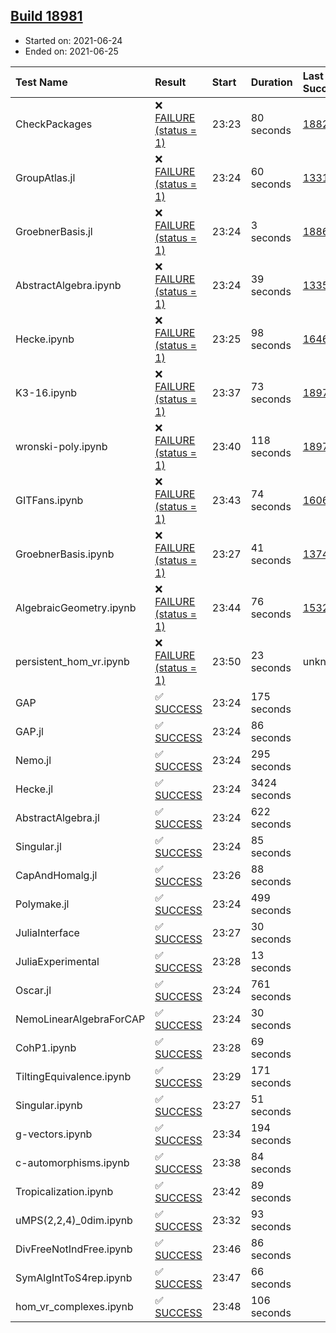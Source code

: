 ## [Build 18981](https://oscarci.mathematik.uni-kl.de/job/oscar/18981/)

* Started on: 2021-06-24
* Ended on: 2021-06-25

| Test Name    | Result | Start | Duration | Last Success | First Failure |
|:-------------|:-------|:------|:---------|:-------------|:--------------|
| CheckPackages | ❌ [FAILURE (status = 1)](https://oscarci.mathematik.uni-kl.de/job/oscar/18981/artifact/logs/build-18981/CheckPackages.log) | 23:23 | 80 seconds | [18822](https://oscarci.mathematik.uni-kl.de/job/oscar/18822/) | [18823](https://oscarci.mathematik.uni-kl.de/job/oscar/18823/) |
| GroupAtlas.jl | ❌ [FAILURE (status = 1)](https://oscarci.mathematik.uni-kl.de/job/oscar/18981/artifact/logs/build-18981/GroupAtlas.jl.log) | 23:24 | 60 seconds | [13311](https://oscarci.mathematik.uni-kl.de/job/oscar/13311/) | [13312](https://oscarci.mathematik.uni-kl.de/job/oscar/13312/) |
| GroebnerBasis.jl | ❌ [FAILURE (status = 1)](https://oscarci.mathematik.uni-kl.de/job/oscar/18981/artifact/logs/build-18981/GroebnerBasis.jl.log) | 23:24 | 3 seconds | [18864](https://oscarci.mathematik.uni-kl.de/job/oscar/18864/) | [18865](https://oscarci.mathematik.uni-kl.de/job/oscar/18865/) |
| AbstractAlgebra.ipynb | ❌ [FAILURE (status = 1)](https://oscarci.mathematik.uni-kl.de/job/oscar/18981/artifact/logs/build-18981/AbstractAlgebra.ipynb.log) | 23:24 | 39 seconds | [13355](https://oscarci.mathematik.uni-kl.de/job/oscar/13355/) | [13356](https://oscarci.mathematik.uni-kl.de/job/oscar/13356/) |
| Hecke.ipynb | ❌ [FAILURE (status = 1)](https://oscarci.mathematik.uni-kl.de/job/oscar/18981/artifact/logs/build-18981/Hecke.ipynb.log) | 23:25 | 98 seconds | [16463](https://oscarci.mathematik.uni-kl.de/job/oscar/16463/) | [16464](https://oscarci.mathematik.uni-kl.de/job/oscar/16464/) |
| K3-16.ipynb | ❌ [FAILURE (status = 1)](https://oscarci.mathematik.uni-kl.de/job/oscar/18981/artifact/logs/build-18981/K3-16.ipynb.log) | 23:37 | 73 seconds | [18979](https://oscarci.mathematik.uni-kl.de/job/oscar/18979/) | [18980](https://oscarci.mathematik.uni-kl.de/job/oscar/18980/) |
| wronski-poly.ipynb | ❌ [FAILURE (status = 1)](https://oscarci.mathematik.uni-kl.de/job/oscar/18981/artifact/logs/build-18981/wronski-poly.ipynb.log) | 23:40 | 118 seconds | [18979](https://oscarci.mathematik.uni-kl.de/job/oscar/18979/) | [18980](https://oscarci.mathematik.uni-kl.de/job/oscar/18980/) |
| GITFans.ipynb | ❌ [FAILURE (status = 1)](https://oscarci.mathematik.uni-kl.de/job/oscar/18981/artifact/logs/build-18981/GITFans.ipynb.log) | 23:43 | 74 seconds | [16068](https://oscarci.mathematik.uni-kl.de/job/oscar/16068/) | [16069](https://oscarci.mathematik.uni-kl.de/job/oscar/16069/) |
| GroebnerBasis.ipynb | ❌ [FAILURE (status = 1)](https://oscarci.mathematik.uni-kl.de/job/oscar/18981/artifact/logs/build-18981/GroebnerBasis.ipynb.log) | 23:27 | 41 seconds | [13748](https://oscarci.mathematik.uni-kl.de/job/oscar/13748/) | [13749](https://oscarci.mathematik.uni-kl.de/job/oscar/13749/) |
| AlgebraicGeometry.ipynb | ❌ [FAILURE (status = 1)](https://oscarci.mathematik.uni-kl.de/job/oscar/18981/artifact/logs/build-18981/AlgebraicGeometry.ipynb.log) | 23:44 | 76 seconds | [15322](https://oscarci.mathematik.uni-kl.de/job/oscar/15322/) | [15323](https://oscarci.mathematik.uni-kl.de/job/oscar/15323/) |
| persistent_hom_vr.ipynb | ❌ [FAILURE (status = 1)](https://oscarci.mathematik.uni-kl.de/job/oscar/18981/artifact/logs/build-18981/persistent_hom_vr.ipynb.log) | 23:50 | 23 seconds | unknown | unknown |
| GAP | ✅ [SUCCESS](https://oscarci.mathematik.uni-kl.de/job/oscar/18981/artifact/logs/build-18981/GAP.log) | 23:24 | 175 seconds |  |  |
| GAP.jl | ✅ [SUCCESS](https://oscarci.mathematik.uni-kl.de/job/oscar/18981/artifact/logs/build-18981/GAP.jl.log) | 23:24 | 86 seconds |  |  |
| Nemo.jl | ✅ [SUCCESS](https://oscarci.mathematik.uni-kl.de/job/oscar/18981/artifact/logs/build-18981/Nemo.jl.log) | 23:24 | 295 seconds |  |  |
| Hecke.jl | ✅ [SUCCESS](https://oscarci.mathematik.uni-kl.de/job/oscar/18981/artifact/logs/build-18981/Hecke.jl.log) | 23:24 | 3424 seconds |  |  |
| AbstractAlgebra.jl | ✅ [SUCCESS](https://oscarci.mathematik.uni-kl.de/job/oscar/18981/artifact/logs/build-18981/AbstractAlgebra.jl.log) | 23:24 | 622 seconds |  |  |
| Singular.jl | ✅ [SUCCESS](https://oscarci.mathematik.uni-kl.de/job/oscar/18981/artifact/logs/build-18981/Singular.jl.log) | 23:24 | 85 seconds |  |  |
| CapAndHomalg.jl | ✅ [SUCCESS](https://oscarci.mathematik.uni-kl.de/job/oscar/18981/artifact/logs/build-18981/CapAndHomalg.jl.log) | 23:26 | 88 seconds |  |  |
| Polymake.jl | ✅ [SUCCESS](https://oscarci.mathematik.uni-kl.de/job/oscar/18981/artifact/logs/build-18981/Polymake.jl.log) | 23:24 | 499 seconds |  |  |
| JuliaInterface | ✅ [SUCCESS](https://oscarci.mathematik.uni-kl.de/job/oscar/18981/artifact/logs/build-18981/JuliaInterface.log) | 23:27 | 30 seconds |  |  |
| JuliaExperimental | ✅ [SUCCESS](https://oscarci.mathematik.uni-kl.de/job/oscar/18981/artifact/logs/build-18981/JuliaExperimental.log) | 23:28 | 13 seconds |  |  |
| Oscar.jl | ✅ [SUCCESS](https://oscarci.mathematik.uni-kl.de/job/oscar/18981/artifact/logs/build-18981/Oscar.jl.log) | 23:24 | 761 seconds |  |  |
| NemoLinearAlgebraForCAP | ✅ [SUCCESS](https://oscarci.mathematik.uni-kl.de/job/oscar/18981/artifact/logs/build-18981/NemoLinearAlgebraForCAP.log) | 23:24 | 30 seconds |  |  |
| CohP1.ipynb | ✅ [SUCCESS](https://oscarci.mathematik.uni-kl.de/job/oscar/18981/artifact/logs/build-18981/CohP1.ipynb.log) | 23:28 | 69 seconds |  |  |
| TiltingEquivalence.ipynb | ✅ [SUCCESS](https://oscarci.mathematik.uni-kl.de/job/oscar/18981/artifact/logs/build-18981/TiltingEquivalence.ipynb.log) | 23:29 | 171 seconds |  |  |
| Singular.ipynb | ✅ [SUCCESS](https://oscarci.mathematik.uni-kl.de/job/oscar/18981/artifact/logs/build-18981/Singular.ipynb.log) | 23:27 | 51 seconds |  |  |
| g-vectors.ipynb | ✅ [SUCCESS](https://oscarci.mathematik.uni-kl.de/job/oscar/18981/artifact/logs/build-18981/g-vectors.ipynb.log) | 23:34 | 194 seconds |  |  |
| c-automorphisms.ipynb | ✅ [SUCCESS](https://oscarci.mathematik.uni-kl.de/job/oscar/18981/artifact/logs/build-18981/c-automorphisms.ipynb.log) | 23:38 | 84 seconds |  |  |
| Tropicalization.ipynb | ✅ [SUCCESS](https://oscarci.mathematik.uni-kl.de/job/oscar/18981/artifact/logs/build-18981/Tropicalization.ipynb.log) | 23:42 | 89 seconds |  |  |
| uMPS(2,2,4)_0dim.ipynb | ✅ [SUCCESS](https://oscarci.mathematik.uni-kl.de/job/oscar/18981/artifact/logs/build-18981/uMPS-2-2-4-_0dim.ipynb.log) | 23:32 | 93 seconds |  |  |
| DivFreeNotIndFree.ipynb | ✅ [SUCCESS](https://oscarci.mathematik.uni-kl.de/job/oscar/18981/artifact/logs/build-18981/DivFreeNotIndFree.ipynb.log) | 23:46 | 86 seconds |  |  |
| SymAlgIntToS4rep.ipynb | ✅ [SUCCESS](https://oscarci.mathematik.uni-kl.de/job/oscar/18981/artifact/logs/build-18981/SymAlgIntToS4rep.ipynb.log) | 23:47 | 66 seconds |  |  |
| hom_vr_complexes.ipynb | ✅ [SUCCESS](https://oscarci.mathematik.uni-kl.de/job/oscar/18981/artifact/logs/build-18981/hom_vr_complexes.ipynb.log) | 23:48 | 106 seconds |  |  |
